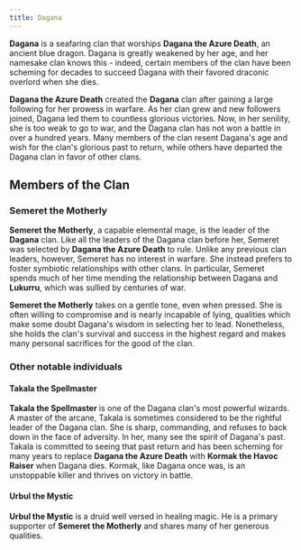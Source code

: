 ```yaml
---
title: Dagana
---
```


**Dagana** is a seafaring clan that worships **Dagana the Azure Death**, an ancient blue dragon. Dagana is greatly weakened by her age, and her namesake clan knows this - indeed, certain members of the clan have been scheming for decades to succeed Dagana with their favored draconic overlord when she dies.

**Dagana the Azure Death** created the **Dagana** clan after gaining a large following for her prowess in warfare. As her clan grew and new followers joined, Dagana led them to countless glorious victories. Now, in her senility, she is too weak to go to war, and the Dagana clan has not won a battle in over a hundred years. Many members of the clan resent Dagana's age and wish for the clan's glorious past to return, while others have departed the Dagana clan in favor of other clans.

## Members of the Clan

### Semeret the Motherly

**Semeret the Motherly**, a capable elemental mage, is the leader of the **Dagana** clan. Like all the leaders of the Dagana clan before her, Semeret was selected by **Dagana the Azure Death** to rule. Unlike any previous clan leaders, however, Semeret has no interest in warfare. She instead prefers to foster symbiotic relationships with other clans. In particular, Semeret spends much of her time mending the relationship between Dagana and **Lukurru**, which was sullied by centuries of war.

**Semeret the Motherly** takes on a gentle tone, even when pressed. She is often willing to compromise and is nearly incapable of lying, qualities which make some doubt Dagana's wisdom in selecting her to lead. Nonetheless, she holds the clan's survival and success in the highest regard and makes many personal sacrifices for the good of the clan.

### Other notable individuals

#### Takala the Spellmaster

**Takala the Spellmaster** is one of the Dagana clan's most powerful wizards. A master of the arcane, Takala is sometimes considered to be the rightful leader of the Dagana clan. She is sharp, commanding, and refuses to back down in the face of adversity. In her, many see the spirit of Dagana's past. Takala is committed to seeing that past return and has been scheming for many years to replace **Dagana the Azure Death** with **Kormak the Havoc Raiser** when Dagana dies. Kormak, like Dagana once was, is an unstoppable killer and thrives on victory in battle.

#### Urbul the Mystic

**Urbul the Mystic** is a druid well versed in healing magic. He is a primary supporter of **Semeret the Motherly** and shares many of her generous qualities.
